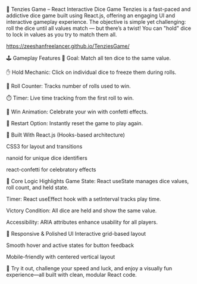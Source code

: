 🎲 Tenzies Game – React Interactive Dice Game
Tenzies is a fast-paced and addictive dice game built using React.js, offering an engaging UI and interactive gameplay experience. The objective is simple yet challenging: roll the dice until all values match — but there’s a twist! You can "hold" dice to lock in values as you try to match them all.

https://zeeshanfreelancer.github.io/TenziesGame/

🕹️ Gameplay Features
🎯 Goal: Match all ten dice to the same value.

✋ Hold Mechanic: Click on individual dice to freeze them during rolls.

🔁 Roll Counter: Tracks number of rolls used to win.

⏱️ Timer: Live time tracking from the first roll to win.

🎉 Win Animation: Celebrate your win with confetti effects.

🔄 Restart Option: Instantly reset the game to play again.

🚀 Built With
React.js (Hooks-based architecture)

CSS3 for layout and transitions

nanoid for unique dice identifiers

react-confetti for celebratory effects

🧠 Core Logic Highlights
Game State: React useState manages dice values, roll count, and held state.

Timer: React useEffect hook with a setInterval tracks play time.

Victory Condition: All dice are held and show the same value.

Accessibility: ARIA attributes enhance usability for all players.

📱 Responsive & Polished UI
Interactive grid-based layout

Smooth hover and active states for button feedback

Mobile-friendly with centered vertical layout

🔗 Try it out, challenge your speed and luck, and enjoy a visually fun experience—all built with clean, modular React code.

